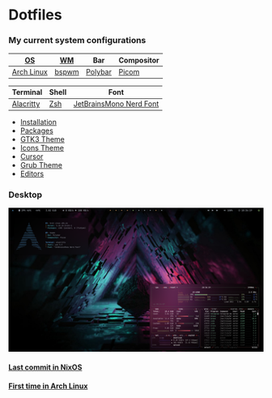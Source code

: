 # Dotfiles

### My current system configurations

| [OS](# "Operative System")           | [WM](# "Window Manager")                      | Bar                                           | Compositor                                 |
| ------------------------------------ | --------------------------------------------- | --------------------------------------------- | ------------------------------------------ |
| [Arch Linux](https://archlinux.org/) | [bspwm](https://github.com/baskerville/bspwm) | [Polybar](https://github.com/polybar/polybar) | [Picom](https://github.com/ibhagwan/picom) |

| Terminal                            | Shell                       | Font                                                  |
| ----------------------------------- | --------------------------- | ----------------------------------------------------- |
| [Alacritty](https://alacritty.org/) | [Zsh](https://www.zsh.org/) | [JetBrainsMono Nerd Font](https://www.nerdfonts.com/) |

- [Installation](./installation.md)
- [Packages](./package.md)
- [GTK3 Theme](https://www.gnome-look.org/p/1357889/)
- [Icons Theme](https://www.gnome-look.org/p/1279924/)
- [Cursor](https://www.gnome-look.org/p/1360254/)
- [Grub Theme](https://www.pling.com/p/1603282/)
- [Editors](./editos.md)

### Desktop

![desktop](screenshots/desktop.png)

#### [Last commit in NixOS](https://github.com/adrianrl99/dotfiles/tree/7db2d1594b2f9e441d2b018d7bb896e1714d1016)

#### [First time in Arch Linux](https://github.com/adrianrl99/dotfiles/tree/274735741832d0dcc8b6bf962f42d0b52122921f)
